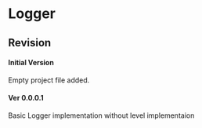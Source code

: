 # Logger
## Revision
#### Initial Version
Empty project file added.

#### Ver 0.0.0.1
Basic Logger implementation without level implementaion
